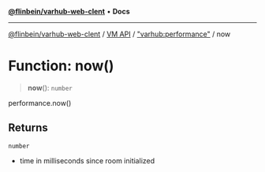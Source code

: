 [**@flinbein/varhub-web-clent**](../../../../README.md) • **Docs**

***

[@flinbein/varhub-web-clent](../../../../README.md) / [VM API](../../../README.md) / ["varhub:performance"](../README.md) / now

# Function: now()

> **now**(): `number`

performance.now()

## Returns

`number`

- time in milliseconds since room initialized

